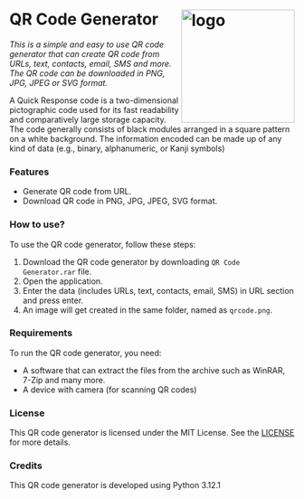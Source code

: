 # QR Code Generator <img align="right" alt="logo" width ="200px" src="https://github.com/bishtanuj/QR-Code-Generator/assets/78249280/148ba4ca-d43a-4058-88c1-37e91fce59a6"/>

_This is a simple and easy to use QR code generator that can create QR code from URLs, text, contacts, email, SMS and more. The QR code can be downloaded in PNG, JPG, JPEG or SVG format._

A Quick Response code is a two-dimensional pictographic code used for its fast readability and comparatively large storage capacity. The code generally consists of black modules arranged in a square pattern on a white background. The information encoded can be made up of any kind of data (e.g., binary, alphanumeric, or Kanji symbols)

### Features
* Generate QR code from URL.
* Download QR code in PNG, JPG, JPEG, SVG format.

### How to use?
To use the QR code generator, follow these steps:
1. Download the QR code generator by downloading `QR Code Generator.rar` file.
2. Open the application.
3. Enter the data (includes URLs, text, contacts, email, SMS) in URL section and press enter.
4. An image will get created in the same folder, named as `qrcode.png`.

### Requirements
To run the QR code generator, you need:
* A software that can extract the files from the archive such as WinRAR, 7-Zip and many more.
* A device with camera (for scanning QR codes)

### License
This QR code generator is licensed under the MIT License. See the [LICENSE](/LICENSE) for more details.

### Credits
This QR code generator is developed using Python 3.12.1
